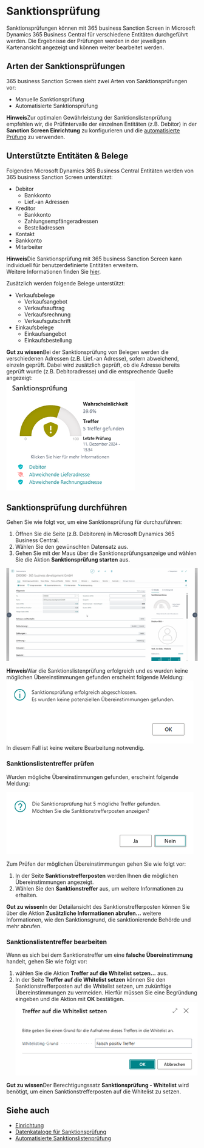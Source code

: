 # Sanktionsprüfung

Sanktionsprüfungen können mit 365 business Sanction Screen in Microsoft Dynamics 365 Business Central für verschiedene Entitäten durchgeführt werden. Die Ergebnisse der Prüfungen werden in der jeweiligen Kartenansicht angezeigt und können weiter bearbeitet werden.

## Arten der Sanktionsprüfungen

365 business Sanction Screen sieht zwei Arten von Sanktionsprüfungen vor:

- Manuelle Sanktionsprüfung
- Automatisierte Sanktionsprüfung

<div class="alert alert-info">
    <i class="fa-duotone fa-solid fa-circle-info fa-xl"></i>
    <strong>Hinweis</strong>Zur optimalen Gewährleistung der Sanktionslistenprüfung empfehlen wir, die Prüfintervalle der einzelnen Entitäten (z.B. Debitor) in der <strong>Sanction Screen Einrichtung</strong> zu konfigurieren und die <a href="automated-screening.md">automatisierte Prüfung</a> zu verwenden.
</div>

## Unterstützte Entitäten & Belege

Folgenden Microsoft Dynamics 365 Business Central Entitäten werden von 365 business Sanction Screen unterstützt:

- Debitor
  - Bankkonto
  - Lief.-an Adressen
- Kreditor
  - Bankkonto
  - Zahlungsempfängeradressen
  - Bestelladressen
- Kontakt
- Bankkonto
- Mitarbeiter

<div class="alert alert-info">
    <i class="fa-duotone fa-solid fa-circle-info fa-xl"></i>
    <strong>Hinweis</strong>Die Sanktionsprüfung mit 365 business Sanction Screen kann individuell für benutzerdefinierte Entitäten erweitern.<br>Weitere Informationen finden Sie <a href="../../al-developer/al-developer.md">hier</a>.
</div>

Zusätzlich werden folgende Belege unterstützt:

- Verkaufsbelege
  - Verkaufsangebot
  - Verkaufsauftrag
  - Verkaufsrechnung
  - Verkaufsgutschrift
- Einkaufsbelege
  - Einkaufsangebot
  - Einkaufsbestellung

<div class="alert alert-notice">
    <i class="fa-duotone fa-solid fa-lightbulb fa-xl"></i>
    <strong>Gut zu wissen</strong>Bei der Sanktionsprüfung von Belegen werden die verschiedenen Adressen (z.B. Lief.-an Adresse), sofern abweichend, einzeln geprüft. Dabei wird zusätzlich geprüft, ob die Adresse bereits geprüft wurde (z.B. Debitoradresse) und die entsprechende Quelle angezeigt:<br>
    <img src="/assets/images/365-business-sanction-screen/sanction-screen-with-sources.de-DE.png" alt="Sanktionsprüfung mit Quellenangabe">
</div>

## Sanktionsprüfung durchführen

Gehen Sie wie folgt vor, um eine Sanktionsprüfung für durchzuführen:

1. Öffnen Sie die Seite (z.B. Debitoren) in Microsoft Dynamics 365 Business Central.
2. Wählen Sie den gewünschten Datensatz aus.
3. Gehen Sie mit der Maus über die Sanktionsprüfungsanzeige und wählen Sie die Aktion **Sanktionsprüfung starten** aus.

![Sanktionsprüfung starten](/assets/images/365-business-sanction-screen/sanction-screen-check.de-DE.gif)

<div class="alert alert-info">
	<i class="fa-duotone fa-solid fa-circle-info fa-xl"></i>
    <strong>Hinweis</strong>War die Sanktionslistenprüfung erfolgreich und es wurden keine möglichen Übereinstimmungen gefunden erscheint folgende Meldung:<br>
    <img src="/assets/images/365-business-sanction-screen/sanctionscreen-no-matches-message.de-DE.png"><br>
    In diesem Fall ist keine weitere Bearbeitung notwendig.
</div>

### Sanktionslistentreffer prüfen

Wurden mögliche Übereinstimmungen gefunden, erscheint folgende Meldung:

![Sanktionsprüfungsergebnisse - Mögliche Treffer gefunden](/assets/images/365-business-sanction-screen/sanctionscreen-matches-found-message.de-DE.png)

Zum Prüfen der möglichen Übereinstimmungen gehen Sie wie folgt vor:

1. In der Seite **Sanktionstrefferposten** werden Ihnen die möglichen Übereinstimmungen angezeigt.
2. Wählen Sie den **Sanktionstreffer** aus, um weitere Informationen zu erhalten.

<div class="alert alert-notice">
    <i class="fa-duotone fa-solid fa-lightbulb fa-xl"></i>
    <strong>Gut zu wissen</strong>In der Detailansicht des Sanktionstrefferposten können Sie über die Aktion <strong>Zusätzliche Informationen abrufen...</strong> weitere Informationen, wie den Sanktionsgrund, die sanktionierende Behörde und mehr abrufen.
</div>

### Sanktionslistentreffer bearbeiten

Wenn es sich bei dem Sanktionstreffer um eine **falsche Übereinstimmung** handelt, gehen Sie wie folgt vor:

1. wählen Sie die Aktion **Treffer auf die Whitelist setzen...** aus.
2. In der Seite **Treffer auf die Whitelist setzen** können Sie den Sanktionstrefferposten auf die Whitelist setzen, um zukünftige Übereinstimmungen zu vermeiden. Hierfür müssen Sie eine Begründung eingeben und die Aktion mit **OK** bestätigen.<br>
   ![Treffer auf die Whitelist setzen](/assets/images/365-business-sanction-screen/sanctionscreen-whitelist-entry.de-DE.png)

<div class="alert alert-notice">
    <i class="fa-duotone fa-solid fa-lightbulb fa-xl"></i>
    <strong>Gut zu wissen</strong>Der Berechtigungssatz <strong>Sanktionsprüfung - Whitelist</strong> wird benötigt, um einen Sanktionstrefferposten auf die Whitelist zu setzen.
</div>

## Siehe auch

- [Einrichtung](setup.md)
- [Datenkataloge für Sanktionsprüfung](data-sources.md)
- [Automatisierte Sanktionslistenprüfung](automated-screening.md)
